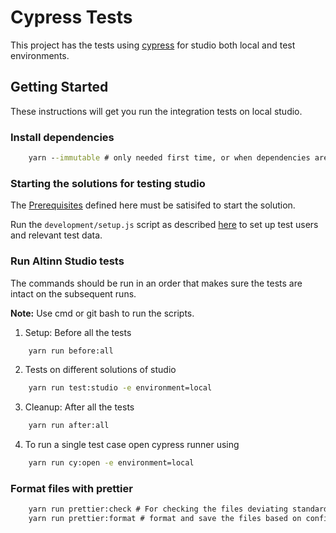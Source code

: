 # Cypress Tests

This project has the tests using [cypress](https://www.cypress.io/) for studio both local and test environments.

## Getting Started

These instructions will get you run the integration tests on local studio.

### Install dependencies

```cmd
    yarn --immutable # only needed first time, or when dependencies are updated
```

### Starting the solutions for testing studio

The [Prerequisites](https://github.com/Altinn/altinn-studio/#prerequisites) defined here must be satisifed to start the solution.

Run the `development/setup.js` script as described [here](https://github.com/Altinn/altinn-studio/tree/master/development#setup-script) to set up test users and relevant test data. 

### Run Altinn Studio tests

The commands should be run in an order that makes sure the tests are intact on the subsequent runs.

**Note:** Use cmd or git bash to run the scripts.

1. Setup: Before all the tests

```cmd
    yarn run before:all
```

2. Tests on different solutions of studio

```cmd
    yarn run test:studio -e environment=local
```

3. Cleanup: After all the tests

```cmd
    yarn run after:all
```

4. To run a single test case open cypress runner using

```cmd
    yarn run cy:open -e environment=local
```

### Format files with prettier

```cmd
    yarn run prettier:check # For checking the files deviating standards
    yarn run prettier:format # format and save the files based on config
```
